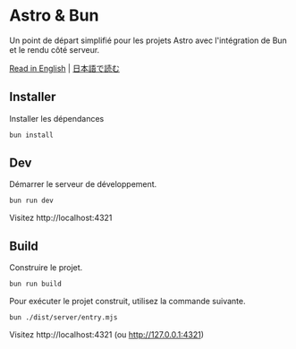 # Astro & Bun

Un point de départ simplifié pour les projets Astro avec l'intégration de Bun et le rendu côté serveur.

[Read in English](./README.md) | [日本語で読む](./README_ja.md)

## Installer

Installer les dépendances

```sh
bun install
```

## Dev

Démarrer le serveur de développement.

```sh
bun run dev
```

Visitez http://localhost:4321

## Build

Construire le projet.

```sh
bun run build
```

Pour exécuter le projet construit, utilisez la commande suivante.

```sh
bun ./dist/server/entry.mjs
```

Visitez http://localhost:4321 (ou http://127.0.0.1:4321)